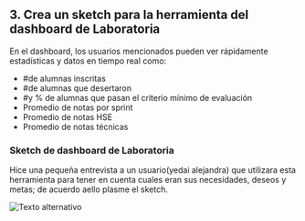 ## 3. Crea un sketch para la herramienta del dashboard de Laboratoria
En el dashboard, los usuarios mencionados pueden ver rápidamente estadísticas y datos en tiempo real como:

+ #de alumnas inscritas
+ #de alumnas que desertaron
+ #y % de alumnas que pasan el criterio mínimo de evaluación
+ Promedio de notas por sprint
+ Promedio de notas HSE
+ Promedio de notas técnicas

### Sketch de dashboard de Laboratoria
Hice una pequeña entrevista a un usuario(yedai alejandra) que utilizara esta herramienta para tener en cuenta cuales eran sus necesidades, deseos y metas; de acuerdo aello plasme el sketch.

![Texto alternativo](../assets/img/sketch2.jpeg)
